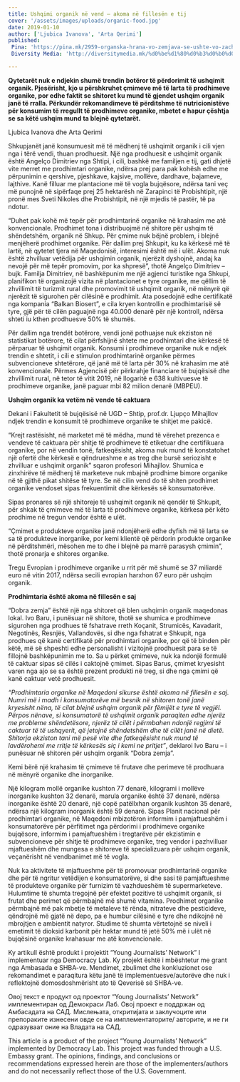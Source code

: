 ```yaml
---
title: Ushqimi organik në vend – akoma në fillesën e tij
cover: '/assets/images/uploads/organic-food.jpg'
date: 2019-01-10
author: ['Ljubica Ivanova', 'Arta Qerimi']
published:
 Pina: 'https://pina.mk/2959-organska-hrana-vo-zemjava-se-ushte-vo-zachetok/'
 Diversity Media: 'http://diversitymedia.mk/%d0%be%d1%80%d0%b3%d0%b0%d0%bd%d1%81%d0%ba%d0%b0%d1%82%d0%b0-%d1%85%d1%80%d0%b0%d0%bd%d0%b0-%d0%b2%d0%be-%d0%b7%d0%b5%d0%bc%d1%98%d0%b0%d0%b2%d0%b0-%d1%81%d0%b5-%d1%83%d1%88%d1%82/'

---
```


**Qytetarët nuk e ndjekin shumë trendin botëror të përdorimit të ushqimit organik. Pjesërisht, kjo u përshkruhet çmimeve më të larta të prodhimeve organike, por edhe faktit se shitoret ku mund të gjendet ushqim organik janë të rralla. Përkundër rekomandimeve të përditshme të nutricionistëve për konsumim të rregullt të prodhimeve organike, mbetet e hapur çështja se sa këtë ushqim mund ta blejnë qytetarët.**

Ljubica Ivanova dhe Arta Qerimi

Shkupjanët janë konsumuesit më të mëdhenj të ushqimit organik i cili vjen nga i tërë vendi, thuan prodhuesit. Një nga prodhuesit e ushqimit organik është Angelço Dimitriev nga Shtipi, i cili, bashkë me familjen e tij, gati dhjetë vite merret me prodhimtari organike, ndërsa prej para pak kohësh edhe me përpunimin e qershive, pjeshkave, kajsive, mollëve, dardhave, bajameve, lajthive. Kanë filluar me plantacione më të vogla bujqësore, ndërsa tani veç më punojnë në sipërfaqe prej 25 hektarësh në Zarapinci të Probishtipit, një pronë mes Sveti Nikoles dhe Probishtipit, në një mjedis të pastër, të pa ndotur.

“Duhet pak kohë më tepër për prodhimtarinë organike në krahasim me atë konvencionale.
Prodhimet tona i distribuojmë në shitore për ushqim të shëndetshëm, organik në Shkup. Për çmime nuk bëjnë problem, i blejnë menjëherë prodhimet organike. Për dallim prej Shkupit, ku ka kërkesë më të lartë, në qytetet tjera në Maqedonisë, interesimi është më i ulët. Akoma nuk është zhvilluar vetëdija për ushqimin organik, njerëzit dyshojnë, andaj ka nevojë për më tepër promovim, por ka shpresë”, thotë Angelço Dimitriev – bujk.
Familja Dimitriev, në bashkëpunim me një agjenci turistike nga Shkupi, planifikon të organizojë vizita në plantacionet e tyre organike, me qëllim të zhvillimit të turizmit rural dhe promovimit të ushqimit organik, në mënyrë që njerëzit të sigurohen për cilësinë e prodhimit. Ata posedojnë edhe certifikatë nga kompania “Balkan Biosert”, e cila kryen kontrollin e prodhimtarisë së tyre, gjë për të cilën paguajnë nga 40.000 denarë për një kontroll, ndërsa shteti iu kthen prodhuesve 50% të shumës.

Për dallim nga trendët botërore, vendi jonë pothuajse nuk ekziston në statistikat botërore, të cilat përfshijnë shtete me prodhimtari dhe kërkesë të përparuar të ushqimit organik. Konsumi i prodhimeve organike nuk e ndjek trendin e shtetit, i cili e stimulon prodhimtarinë organike përmes subvencioneve shtetërore, që janë më të larta për 30% në krahasim me atë konvencionale. Përmes Agjencisë për përkrahje financiare të bujqësisë dhe zhvillimit rural, në tetor të vitit 2019, në llogaritë e 638 kultivuesve të prodhimeve organike, janë paguar mbi 82 milion denarë (MBPEU).

**Ushqim organik ka vetëm në vende të caktuara**

Dekani i Fakultetit të bujqësisë në UGD – Shtip, prof.dr. Ljupço Mihajllov ndjek trendin e
konsumit të prodhimeve organike te shitjet me pakicë.

“Krejt rastësisht, në marketet më të mëdha, mund të vërehet prezenca e vendeve të caktuara për shitje të prodhimeve të etiketuar dhe certifikuara organike, por në vendin tonë, fatkeqësisht, akoma nuk mund të konstatohet një ofertë dhe kërkesë e qëndrueshme e as treg dhe bursë seriozisht e zhvilluar e ushqimit organik” sqaron profesori Mihajllov.
Shumica e zinxhirëve të mëdhenj të marketeve nuk mbajnë prodhime bimore organike në të gjithë pikat shitëse të tyre. Se në cilin vend do të shiten prodhimet organike vendoset sipas frekuentimit dhe kërkesës së konsumatorëve.

Sipas pronares së një shitoreje të ushqimit organik në qendër të Shkupit, për shkak të çmimeve më të larta të prodhimeve organike, kërkesa për këto prodhime në tregun vendor është e ulët.

“Çmimet e produkteve organike janë ndonjëherë edhe dyfish më të larta se sa të produkteve inorganike, por kemi klientë që përdorin produkte organike në përditshmëri, mësohen me to dhe i blejnë pa marrë parasysh çmimin”, thotë pronarja e shitores organike.

Tregu Evropian i prodhimeve organike u rrit për më shumë se 37 miliardë euro në vitin 2017, ndërsa secili evropian harxhon 67 euro për ushqim organik.


**Prodhimtaria është akoma në fillesën e saj**

“Dobra zemja” është një nga shitoret që blen ushqimin organik maqedonas lokal. Ivo Baru, i punësuar në shitore, thotë se shumica e prodhimeve sigurohen nga prodhues të fshatrave rreth Koçanit, Strumicës, Kavadarit, Negotinës, Resnjës, Vallandovës, si dhe nga fshatrat e Shkupit, nga prodhues që kanë certifikatë për prodhimtari organike, por që të binden për këtë, më së shpeshti edhe personalisht i vizitojnë prodhuesit para se të fillojnë bashkëpunimin me to. Sa u përket çmimeve, nuk ka ndonjë formulë të caktuar sipas së cilës i caktojnë çmimet. Sipas Barus, çmimet kryesisht varen nga ajo se sa është prezent produkti në treg, si dhe nga çmimi që kanë caktuar vetë prodhuesit.

*“Prodhimtaria organike në Maqedoni sikurse është akoma në fillesën e saj. Numri më i madh i konsumatorëve më besnik në shitoren tonë janë kryesisht nëna, të cilat blejnë ushqim organik për fëmijët e tyre të vegjël. Përpos nënave, si konsumatorë të ushqimit organik paraqiten edhe njerëz me probleme shëndetësore, njerëz të cilët i përmbahen ndonjë regjimi të caktuar të të ushqyerit, që jetojnë shëndetshëm dhe të cilët janë në dietë. Shitorja ekziston tani më pesë vite dhe fatkeqësisht nuk mund të lavdërohemi me rritje të kërkesës siç i kemi ne pritjet”*, deklaroi Ivo Baru – i punësuar në shitoren për ushqim organik “Dobra zemja”.

Kemi bërë një krahasim të çmimeve të frutave dhe perimeve të prodhuara në mënyrë organike dhe inorganike.

Një kilogram mollë organike kushton 77 denarë, kilogrami i mollëve inorganike kushton 32
denarë, marula organike është 37 denarë, ndërsa inorganike është 20 denarë, një copë
patëllxhan organik kushton 35 denarë, ndërsa një kilogram inorganik është 59 denarë.
Sipas Planit nacional për prodhimtari organike, në Maqedoni mbizotëron informim i
pamjaftueshëm i konsumatorëve për përfitimet nga përdorimi i prodhimeve organike
bujqësore, informim i pamjaftueshëm i tregtarëve për ekzistimin e subvencioneve për shitje të prodhimeve organike, treg vendor i pazhvilluar mjaftueshëm dhe mungesa e shitoreve të specializuara për ushqim organik, veçanërisht në vendbanimet më të vogla.

Nuk ka aktivitete të mjaftueshme për të promovuar prodhimtarinë organike dhe për të ngritur vetëdijen e konsumatorëve, si dhe sasi të pamjaftueshme të produkteve organike për furnizim të vazhdueshëm të supermarketeve.
Hulumtime të shumta tregojnë për efektet pozitive të ushqimit organik, si frutat dhe perimet që përmbajnë më shumë vitamina. Prodhimet organike përmbajnë më pak mbetje të metaleve të rënda, nitrateve dhe pesticideve, qëndrojnë më gjatë në depo, pa e humbur cilësinë e tyre dhe ndikojnë në mbrojtjen e ambientit natyror. Studime të shumta vërtetojnë se niveli i emetimit të dioksid karbonit për hektar mund të jetë 50% më i ulët në bujqësinë organike krahasuar me atë konvencionale.

Ky artikull është produkt i projektit “Young Journalists’ Network” I implementuar nga Democracy Lab. Ky projekt është i mbështetur me grant nga Ambasada e SHBA-ve. Mendimet, zbulimet dhe konkluzionet ose rekomandimet e paraqitura këtu janë të implementuesve/autorëve dhe nuk i reflektojnë domosdoshmërisht ato të Qeverisë së SHBA-ve.

Овој текст е продукт од проектот “Young Journalists’ Network” имплементиран од Демокраси Лаб. Овој проект е поддржан од Амбасадата на САД. Мислењата, откритијата и заклучоците или препораките изнесени овде се на имплементаторите/ авторите, и не ги одразуваат оние на Владата на САД.

This article is a product of the project “Young Journalists’ Network” implemented by Democracy Lab. This project was funded through a U.S. Embassy grant. The opinions, findings, and conclusions or recommendations expressed herein are those of the implementers/authors and do not necessarily reflect those of the U.S. Government.
